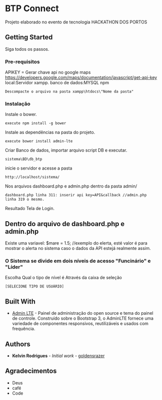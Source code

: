 # BTP Connect

Projeto elaborado no evento de tecnologia HACKATHON DOS PORTOS

## Getting Started

Siga todos os passos.

### Pre-requisitos
APIKEY = Gerar chave api no google maps https://developers.google.com/maps/documentation/javascript/get-api-key
local:Servidor xampp.
banco de dados:MYSQL
npm

```
Descompacte o arquivo na pasta xampp\htdocs\"Nome da pasta"
```

### Instalação


Instale o bower.

```
execute npm install -g bower
```


Instale as dependências na pasta do projeto.

```
execute bower install admin-lte
```

Criar Banco de dados, importar arquivo script DB e executar.

```
sistema\BD\db_btp
```

inicie o servidor e acesse a pasta

```
http://localhost/sistema/
```

Nos arquivos dashboard.php e admin.php dentro da pasta admin/

```
dashboard.php linha 311: inserir api key=API&callback //admin.php linha 319 o mesmo.
```
Resultado Tela de Login.

## Dentro do arquivo de dashboard.php e admin.php

Existe uma variavel: $mare = 1.5; //exemplo do elerta, esté valor é para mostrar o alerta no sistema caso o dados da API estejá realmente assim.

### O Sistema se divide em dois níveis de acesso "Funcinário" e "Líder"

Escolha Qual o tipo de nível é Através da caixa de seleção

```
[SELECIONE TIPO DE USUÁRIO]
```

## Built With

* [Admin LTE](https://adminlte.io/) - Painel de administração do open source e tema do painel de controle. Construído sobre o Bootstrap 3, o AdminLTE fornece uma variedade de componentes responsivos, reutilizáveis ​​e usados ​​com frequência.

## Authors

* **Kelvin Rodrigues** - *Initial work* - [goldensrazer](https://github.com/goldensrazer)

## Agradecimentos

* Deus
* café
* Code

